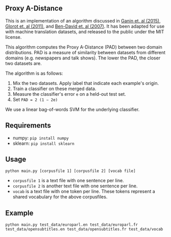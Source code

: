 
## Proxy A-Distance

This is an implementation of an algorithm discussed in [Ganin et. al (2015)](https://arxiv.org/abs/1505.07818), [Glorot et. al (2011)](http://www.icml-2011.org/papers/342_icmlpaper.pdf), and [Ben-David et. al (2007)](https://papers.nips.cc/paper/2983-analysis-of-representations-for-domain-adaptation). It has been adapted for use with machine translation datasets, and released to the public under the MIT license. 

This algorithm computes the Proxy A-Distance (PAD) between two domain distributions. PAD is a measure of similarity between datasets from different domains (e.g. newspapers and talk shows). The lower the PAD, the closer two datasets are. 

The algorithm is as follows:

1. Mix the two datasets. Apply label that indicate each example's origin.
2. Train a classifier on these merged data.
3. Measure the classifier's error `e` on a held-out test set.
4. Set `PAD = 2 (1 − 2e)`

We use a linear bag-of-words SVM for the underlying classifier.

## Requirements

* numpy: `pip install numpy`
* sklearn: `pip install sklearn`

## Usage

```
python main.py [corpusfile 1] [corpusfile 2] [vocab file]
```

* `corpusfile 1` is a text file with one sentence per line.
* `corpusfile 2` is another text file with one sentence per line.
* `vocab` is a text file with one token per line. These tokens represent a shared vocabulary for the above corpusfiles.


## Example

```
python main.py test_data/europarl.en test_data/europarl.fr test_data/opensubtitles.en test_data/opensubtitles.fr test_data/vocab
```
